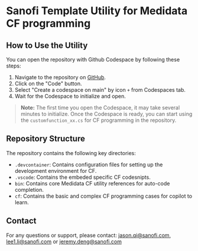 # Sanofi Template Utility for Medidata CF programming

## How to Use the Utility

You can open the repository with Github Codespace by following these steps:
1. Navigate to the repository on [GitHub](https://github.com/I0424672/Sanofi_CF_Utility_NET8).
2. Click on the "Code" button.
3. Select "Create a codespace on main" by icon `+` from Codespaces tab.
4. Wait for the Codespace to initialize and open.

> **Note:** The first time you open the Codespace, it may take several minutes to initialize. Once the Codespace is ready, you can start using the `customfunction_xx.cs` for CF programming in the repository.

## Repository Structure

The repository contains the following key directories:

- `.devcontainer`: Contains configuration files for setting up the development environment for CF.
- `.vscode`: Contains the embeded specific CF codesnipts.
- `bin`: Contains core Medidata CF utility references for auto-code completion.
- `cf`: Contains the basic and complex CF programming cases for copilot to learn.

## Contact

For any questions or support, please contact: [jason.qi@sanofi.com](mailto:jason.qi@sanofi.com), [lee1.li@sanofi.com](mailto:lee1.li@sanofi.com) or [jeremy.deng@sanofi.com](mailto:jeremy.deng@sanofi.com)

